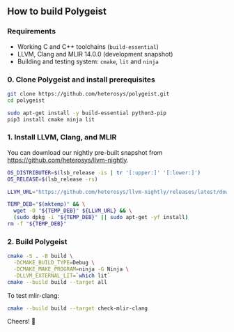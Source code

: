 ## How to build Polygeist

### Requirements 
- Working C and C++ toolchains (`build-essential`)
- LLVM, Clang and MLIR 14.0.0 (development snapshot)
- Building and testing system: `cmake`, `lit` and `ninja`

### 0. Clone Polygeist and install prerequisites
```sh
git clone https://github.com/heterosys/polygeist.git
cd polygeist

sudo apt-get install -y build-essential python3-pip
pip3 install cmake ninja lit
```

### 1. Install LLVM, Clang, and MLIR

You can download our nightly pre-built snapshot from https://github.com/heterosys/llvm-nightly.

```sh
OS_DISTRIBUTER=$(lsb_release -is | tr '[:upper:]' '[:lower:]')
OS_RELEASE=$(lsb_release -rs)

LLVM_URL="https://github.com/heterosys/llvm-nightly/releases/latest/download/llvm-clang-mlir-dev-${OS_DISTRIBUTER}-${OS_RELEASE}.deb"

TEMP_DEB="$(mktemp)" && \
  wget -O "${TEMP_DEB}" ${LLVM_URL} && \
  (sudo dpkg -i "${TEMP_DEB}" || sudo apt-get -yf install)
rm -f "${TEMP_DEB}"
```

### 2. Build Polygeist

```sh
cmake -S . -B build \
  -DCMAKE_BUILD_TYPE=Debug \
  -DCMAKE_MAKE_PROGRAM=ninja -G Ninja \
  -DLLVM_EXTERNAL_LIT=`which lit`
cmake --build build --target all
```

To test mlir-clang:

```sh
cmake --build build --target check-mlir-clang
```

Cheers! 🍺